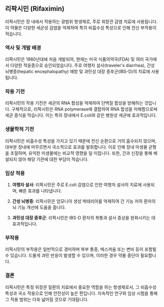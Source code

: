 

## 리팍시민 (Rifaximin)

리팍시민은 장 내에서 작용하는 광범위 항생제로, 주로 위장관 감염 치료에 사용됩니다. 이 약물은 다양한 세균성 감염을 억제하며 특히 비흡수성 특성으로 인해 전신 부작용이 적습니다. 

### 역사 및 개발 배경

리팍시민은 1980년대에 처음 개발되어, 현재는 미국 식품의약국(FDA) 및 여러 국가에서 다양한 적응증으로 승인되었습니다. 주로 여행자 설사(traveler's diarrhea), 간성 뇌병증(hepatic encephalopathy) 예방 및 과민성 대장 증후군(IBS-D)의 치료에 사용됩니다.

### 작용 기전

리팍시민의 작용 기전은 세균의 RNA 합성을 억제하여 단백질 합성을 방해하는 것입니다. 구체적으로, 리팍시민은 RNA polymerase에 결합하여 RNA 합성을 저해함으로써 세균 증식을 막습니다. 이는 특히 장내에서 E.coli와 같은 병원성 세균에 효과적입니다.

### 생물학적 기전

리팍시민은 비흡수성 특성을 가지고 있기 때문에 전신 순환으로 거의 흡수되지 않으며, 대부분 장내에 머무르면서 국소적으로 효과를 발휘합니다. 이로 인해 장내 미생물 균형을 조절하며, 유익한 미생물에는 비교적 영향을 덜 미칩니다. 또한, 간과 신장을 통해 배설되지 않아 해당 기관에 대한 부담이 적습니다.

### 임상 적용

1. **여행자 설사**: 리팍시민은 주로 E.coli 감염으로 인한 여행자 설사의 치료에 사용되며, 빠른 효과를 나타냅니다.
   
2. **간성 뇌병증**: 리팍시민은 암모니아 생성 박테리아를 억제하여 간 기능 저하 환자의 뇌 기능 개선에 도움을 줍니다.
   
3. **과민성 대장 증후군**: 리팍시민은 IBS-D 환자의 복통과 설사 증상을 완화시키는 데 효과적입니다.

### 부작용

리팍시민의 부작용은 일반적으로 경미하며 복부 통증, 메스꺼움 또는 변비 등이 포함될 수 있습니다. 드물게 과민 반응이 발생할 수 있으며, 이러한 경우 약물 중단이 필요합니다.

### 결론

리팍시민은 특정 위장관 질환의 치료에서 중요한 역할을 하는 항생제로서, 그 비흡수성 특성과 국소 작용으로 인해 안전성이 높은 편입니다. 지속적인 연구와 임상 시험을 통해 그 적용 범위는 더욱 넓어질 것으로 기대됩니다.